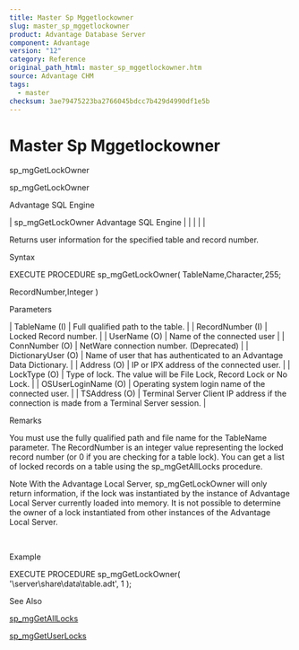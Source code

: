 ```yaml
---
title: Master Sp Mggetlockowner
slug: master_sp_mggetlockowner
product: Advantage Database Server
component: Advantage
version: "12"
category: Reference
original_path_html: master_sp_mggetlockowner.htm
source: Advantage CHM
tags:
  - master
checksum: 3ae79475223ba2766045bdcc7b429d4990df1e5b
---
```


# Master Sp Mggetlockowner

sp\_mgGetLockOwner

sp\_mgGetLockOwner

Advantage SQL Engine

| sp\_mgGetLockOwner  Advantage SQL Engine |  |  |  |  |

Returns user information for the specified table and record number.

Syntax

EXECUTE PROCEDURE sp\_mgGetLockOwner( TableName,Character,255;

RecordNumber,Integer )

Parameters

| TableName (I) | Full qualified path to the table. |
| RecordNumber (I) | Locked Record number. |
| UserName (O) | Name of the connected user |
| ConnNumber (O) | NetWare connection number. (Deprecated) |
| DictionaryUser (O) | Name of user that has authenticated to an Advantage Data Dictionary. |
| Address (O) | IP or IPX address of the connected user. |
| LockType (O) | Type of lock. The value will be File Lock, Record Lock or No Lock. |
| OSUserLoginName (O) | Operating system login name of the connected user. |
| TSAddress (O) | Terminal Server Client IP address if the connection is made from a Terminal Server session. |

Remarks

You must use the fully qualified path and file name for the TableName parameter. The RecordNumber is an integer value representing the locked record number (or 0 if you are checking for a table lock). You can get a list of locked records on a table using the sp\_mgGetAllLocks procedure.

Note With the Advantage Local Server, sp\_mgGetLockOwner will only return information, if the lock was instantiated by the instance of Advantage Local Server currently loaded into memory. It is not possible to determine the owner of a lock instantiated from other instances of the Advantage Local Server.

 

Example

EXECUTE PROCEDURE sp\_mgGetLockOwner( '\\server\share\data\table.adt', 1 );

See Also

[sp\_mgGetAllLocks](master_sp_mggetalllocks.md)

[sp\_mgGetUserLocks](master_sp_mggetuserlocks.md)
